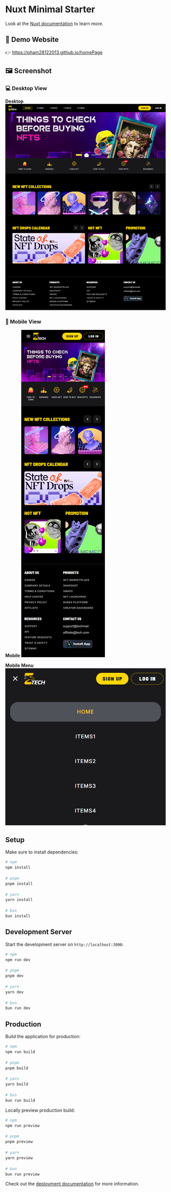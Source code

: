 # Nuxt Minimal Starter

Look at the [Nuxt documentation](https://nuxt.com/docs/getting-started/introduction) to learn more.

## 🔗 Demo Website

👉 https://pham28122013.github.io/homePage

## 🖼️ Screenshot

### 💻 Desktop View

**Desktop**
![Desktop](./docs/screenshot/desktop.png)

### 📱 Mobile View

**Mobile**
![Mobile](./docs/screenshot/mobile.png)

**Mobile Menu**
![Mobile Menu](./docs/screenshot/mobile-menu.png)

## Setup

Make sure to install dependencies:

```bash
# npm
npm install

# pnpm
pnpm install

# yarn
yarn install

# bun
bun install
```

## Development Server

Start the development server on `http://localhost:3000`:

```bash
# npm
npm run dev

# pnpm
pnpm dev

# yarn
yarn dev

# bun
bun run dev
```

## Production

Build the application for production:

```bash
# npm
npm run build

# pnpm
pnpm build

# yarn
yarn build

# bun
bun run build
```

Locally preview production build:

```bash
# npm
npm run preview

# pnpm
pnpm preview

# yarn
yarn preview

# bun
bun run preview
```

Check out the [deployment documentation](https://nuxt.com/docs/getting-started/deployment) for more information.
